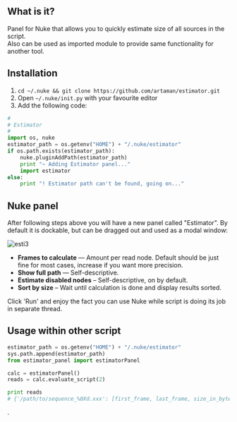 ## What is it?
Panel for Nuke that allows you to quickly estimate size of all sources in the script.  
Also can be used as imported module to provide same functionality for another tool.

## Installation
1. `cd ~/.nuke && git clone https://github.com/artaman/estimator.git`  
2. Open `~/.nuke/init.py` with your favourite editor  
3. Add the following code:  

```python
#
# Estimator
#
import os, nuke
estimator_path = os.getenv("HOME") + "/.nuke/estimator"
if os.path.exists(estimator_path):
    nuke.pluginAddPath(estimator_path)
    print "~ Adding Estimator panel..."
    import estimator
else:
    print "! Estimator path can't be found, going on..."
```

## Nuke panel
After following steps above you will have a new panel called "Estimator".
By default it is dockable, but can be dragged out and used as a modal window:

![esti3](https://cloud.githubusercontent.com/assets/300146/6656478/287f9e46-cb67-11e4-9e6f-d9a5cf1885b6.png)

* __Frames to calculate__ — Amount per read node. Default should be just fine for most cases, increase if you want more precision.
* __Show full path__ — Self-descriptive.
* __Estimate disabled nodes__ – Self-descriptive, on by default.
* __Sort by size__ – Wait until calculation is done and display results sorted.

Click 'Run' and enjoy the fact you can use Nuke while script is doing its job in separate thread.

## Usage within other script

```python
estimator_path = os.getenv("HOME") + "/.nuke/estimator"
sys.path.append(estimator_path)
from estimator_panel import estimatorPanel

calc = estimatorPanel()
reads = calc.evaluate_script(2)

print reads
# {'/path/to/sequence_%0Xd.xxx': [first_frame, last_frame, size_in_bytes]}
```


.

